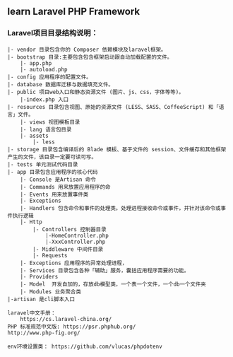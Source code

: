 ## learn Laravel PHP Framework
### Laravel项目目录结构说明：
	|- vendor 目录包含你的 Composer 依赖模块及laravel框架。
	|- bootstrap 目录:主要包含包含框架启动跟自动加载配置的文件。
		|- app.php
		|- autoload.php
	|- config 应用程序的配置文件。
	|- database 数据库迁移与数据填充文件。
	|- public 项目web入口和静态资源文件 (图片、js、css，字体等等)。
	    |-index.php 入口
	|- resources 目录包含视图、原始的资源文件 (LESS、SASS、CoffeeScript) 和「语言」文件。
		|- views 视图模板目录
		|- lang 语言包目录
		|- assets
			|- less
	|- storage 目录包含编译后的 Blade 模板、基于文件的 session、文件缓存和其他框架产生的文件，该目录一定要可读可写。
	|- tests 单元测试代码目录
	|- app 目录包含应用程序的核心代码
		|- Console 是Artisan 命令
		|- Commands 用来放置应用程序的命
		|- Events 用来放置事件类
		|- Exceptions
		|- Handlers 包含命令和事件的处理类。处理进程接收命令或事件，并针对该命令或事件执行逻辑
		|- Http
			|- Controllers 控制器目录
			    |-HomeController.php
			    |-XxxController.php
			|- Middleware 中间件目录
			|- Requests
		|- Exceptions 应用程序的异常处理进程，
		|- Services 目录包含各种「辅助」服务，囊括应用程序需要的功能。
		|- Providers 
		|- Model  开发自加的，存放db模型类，一个表一个文件，一个db一个文件夹
		|- Modules 业务聚合类
    |-artisan 是cli脚本入口

```
laravel中文手册：
    https://cs.laravel-china.org/
PHP 标准规范中文版: https://psr.phphub.org/
http://www.php-fig.org/

env环境设置类： https://github.com/vlucas/phpdotenv

```